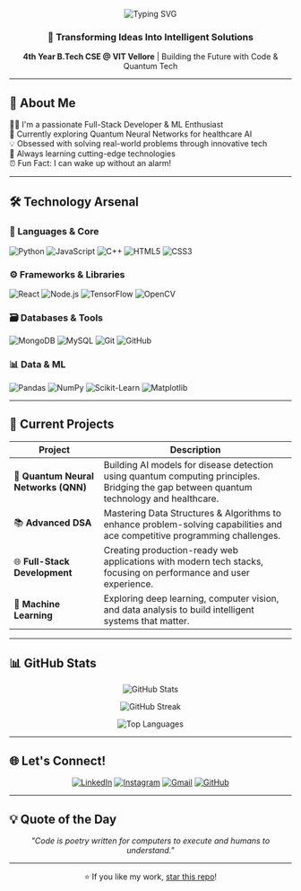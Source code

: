 <p align="center">
  <img src="https://readme-typing-svg.herokuapp.com?font=Righteous&size=40&duration=4000&pause=1000&center=true&width=700&lines=Hi+👋+I'm+Atharwa+Vatsyayan;Full-Stack+Developer;ML+Enthusiast;Quantum+Explorer" alt="Typing SVG" />
</p>

<p align="center">
  <h3 align="center">🚀 Transforming Ideas Into Intelligent Solutions</h3>
  <p align="center"><b>4th Year B.Tech CSE @ VIT Vellore</b> | Building the Future with Code & Quantum Tech</p>
</p>

---

## 🎯 About Me

👨‍💻 I'm a passionate Full-Stack Developer & ML Enthusiast  
🔭 Currently exploring Quantum Neural Networks for healthcare AI  
💡 Obsessed with solving real-world problems through innovative tech  
🌱 Always learning cutting-edge technologies  
⏰ Fun Fact: I can wake up without an alarm!

---

## 🛠️ Technology Arsenal

### 🧠 Languages & Core
<picture>
  <source media="(prefers-color-scheme: dark)" srcset="https://img.shields.io/badge/Python-3776AB?style=for-the-badge&logo=python&logoColor=white">
  <img alt="Python" src="https://img.shields.io/badge/Python-14354C?style=for-the-badge&logo=python&logoColor=white">
</picture>
<picture>
  <source media="(prefers-color-scheme: dark)" srcset="https://img.shields.io/badge/JavaScript-F7DF1E?style=for-the-badge&logo=javascript&logoColor=black">
  <img alt="JavaScript" src="https://img.shields.io/badge/JavaScript-323330?style=for-the-badge&logo=javascript&logoColor=F7DF1E">
</picture>
<picture>
  <source media="(prefers-color-scheme: dark)" srcset="https://img.shields.io/badge/C++-00599C?style=for-the-badge&logo=c%2B%2B&logoColor=white">
  <img alt="C++" src="https://img.shields.io/badge/C++-1E2E3B?style=for-the-badge&logo=c%2B%2B&logoColor=white">
</picture>
<picture>
  <source media="(prefers-color-scheme: dark)" srcset="https://img.shields.io/badge/HTML5-E34F26?style=for-the-badge&logo=html5&logoColor=white">
  <img alt="HTML5" src="https://img.shields.io/badge/HTML5-FFFFFF?style=for-the-badge&logo=html5&logoColor=E34F26">
</picture>
<picture>
  <source media="(prefers-color-scheme: dark)" srcset="https://img.shields.io/badge/CSS3-1572B6?style=for-the-badge&logo=css3&logoColor=white">
  <img alt="CSS3" src="https://img.shields.io/badge/CSS3-FFFFFF?style=for-the-badge&logo=css3&logoColor=1572B6">
</picture>

### ⚙️ Frameworks & Libraries
![React](https://img.shields.io/badge/React-61DAFB?style=for-the-badge&logo=react&logoColor=black)
![Node.js](https://img.shields.io/badge/Node.js-339933?style=for-the-badge&logo=node.js&logoColor=white)
![TensorFlow](https://img.shields.io/badge/TensorFlow-FF6F00?style=for-the-badge&logo=tensorflow&logoColor=white)
![OpenCV](https://img.shields.io/badge/OpenCV-5C3EE8?style=for-the-badge&logo=opencv&logoColor=white)

### 🗃️ Databases & Tools
![MongoDB](https://img.shields.io/badge/MongoDB-13AA52?style=for-the-badge&logo=mongodb&logoColor=white)
![MySQL](https://img.shields.io/badge/MySQL-4479A1?style=for-the-badge&logo=mysql&logoColor=white)
![Git](https://img.shields.io/badge/Git-F05033?style=for-the-badge&logo=git&logoColor=white)
![GitHub](https://img.shields.io/badge/GitHub-121011?style=for-the-badge&logo=github&logoColor=white)

### 📊 Data & ML
![Pandas](https://img.shields.io/badge/Pandas-150458?style=for-the-badge&logo=pandas&logoColor=white)
![NumPy](https://img.shields.io/badge/NumPy-013243?style=for-the-badge&logo=numpy&logoColor=white)
![Scikit-Learn](https://img.shields.io/badge/Scikit--Learn-F7931E?style=for-the-badge&logo=scikit-learn&logoColor=white)
![Matplotlib](https://img.shields.io/badge/Matplotlib-11557C?style=for-the-badge&logo=python&logoColor=white)

---

## 🚀 Current Projects

| Project | Description |
|----------|-------------|
| 🎯 **Quantum Neural Networks (QNN)** | Building AI models for disease detection using quantum computing principles. Bridging the gap between quantum technology and healthcare. |
| 📚 **Advanced DSA** | Mastering Data Structures & Algorithms to enhance problem-solving capabilities and ace competitive programming challenges. |
| 🌐 **Full-Stack Development** | Creating production-ready web applications with modern tech stacks, focusing on performance and user experience. |
| 🤖 **Machine Learning** | Exploring deep learning, computer vision, and data analysis to build intelligent systems that matter. |

---

## 📊 GitHub Stats

<p align="center">
  <picture>
    <source media="(prefers-color-scheme: dark)" srcset="https://github-readme-stats.vercel.app/api?username=snorelax08&theme=tokyonight&hide_border=false&include_all_commits=true&count_private=true&show_icons=true">
    <img src="https://github-readme-stats.vercel.app/api?username=snorelax08&theme=default&hide_border=false&include_all_commits=true&count_private=true&show_icons=true" alt="GitHub Stats" />
  </picture>
</p>

<p align="center">
  <picture>
    <source media="(prefers-color-scheme: dark)" srcset="https://github-readme-streak-stats.herokuapp.com/?user=snorelax08&theme=tokyonight&hide_border=false">
    <img src="https://github-readme-streak-stats.herokuapp.com/?user=snorelax08&theme=default&hide_border=false" alt="GitHub Streak" />
  </picture>
</p>

<p align="center">
  <picture>
    <source media="(prefers-color-scheme: dark)" srcset="https://github-readme-stats.vercel.app/api/top-langs/?username=snorelax08&theme=tokyonight&hide_border=false&layout=compact">
    <img src="https://github-readme-stats.vercel.app/api/top-langs/?username=snorelax08&theme=default&hide_border=false&layout=compact" alt="Top Languages" />
  </picture>
</p>

---

## 🌐 Let's Connect!

<p align="center">
  <a href="https://www.linkedin.com/in/atharwavatsyayan/"><img src="https://img.shields.io/badge/LinkedIn-%230077B5.svg?style=for-the-badge&logo=linkedin&logoColor=white" alt="LinkedIn"></a>
  <a href="https://instagram.com/atharwa.23"><img src="https://img.shields.io/badge/Instagram-%23E4405F.svg?style=for-the-badge&logo=instagram&logoColor=white" alt="Instagram"></a>
  <a href="mailto:atharwared@gmail.com"><img src="https://img.shields.io/badge/Gmail-%23D14836.svg?style=for-the-badge&logo=gmail&logoColor=white" alt="Gmail"></a>
  <a href="https://github.com/snorelax08"><img src="https://img.shields.io/badge/GitHub-%23121011.svg?style=for-the-badge&logo=github&logoColor=white" alt="GitHub"></a>
</p>

---

## 💡 Quote of the Day

<p align="center">
  <i>"Code is poetry written for computers to execute and humans to understand."</i>
</p>

---

<p align="center">
  ⭐ If you like my work, <a href="https://github.com/snorelax08/snorelax08">star this repo</a>!
</p>
